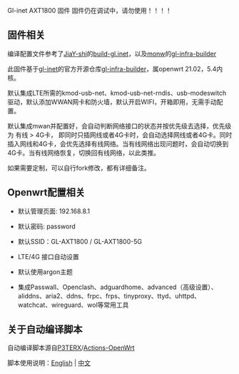 Gl-inet AXT1800 固件
固件仍在调试中，请勿使用！！！！

## 固件相关

编译配置文件参考了[JiaY-shi](https://github.com/JiaY-shi)的[build-gl.inet](https://github.com/JiaY-shi/build-gl.inet)，以及[monw](https://github.com/monw)的[gl-infra-builder](https://github.com/monw/gl-infra-builder)

此固件基于[gl-inet](https://github.com/gl-inet)的官方开源仓库[gl-infra-builder](https://github.com/gl-inet/gl-infra-builder)，属openwrt 21.02，5.4内核。

默认集成LTE所需的kmod-usb-net、kmod-usb-net-rndis、usb-modeswitch驱动，默认添加WWAN网卡和防火墙，默认开启WIFI，开箱即用，无需手动配置。

默认集成mwan并配置好，会自动判断网络接口的状态并按优先级去选择，优先级为 有线 > 4G卡， 即同时只插网线或者4G卡时，会自动选择网线或者4G卡。同时插入网线和4G卡，会优先选择有线网络。当有线网络出现问题时，会自动切换到4G卡。当有线网络恢复，切换回有线网络，以此类推。

如果需要定制，可以自行fork修改，都有详细备注。

## Openwrt配置相关

- 默认管理页面: 192.168.8.1

- 默认密码: password

- 默认SSID：GL-AXT1800 / GL-AXT1800-5G

- LTE/4G 接口自动设置

- 默认使用argon主题

- 集成Passwall、Openclash、adguardhome、advanced（高级设置）、aliddns、aria2、ddns、frpc、frps、tinyproxy、ttyd、uhttpd、watchcat、wireguard、wol等常用工具

## 关于自动编译脚本

自动编译脚本源自[P3TERX](https://github.com/P3TERX)/[Actions-OpenWrt](https://github.com/P3TERX/Actions-OpenWrt)

脚本使用说明：[English](https://github.com/P3TERX/Actions-OpenWrt) | [中文](https://p3terx.com/archives/build-openwrt-with-github-actions.html)
